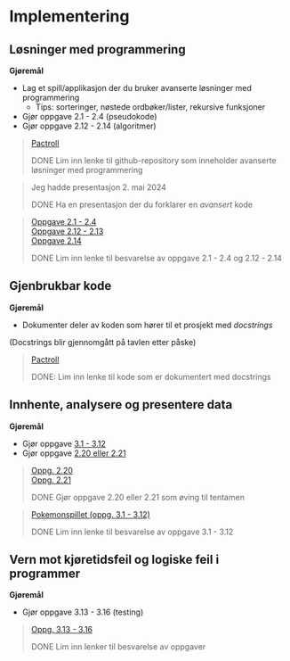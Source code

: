 # Implementering

## Løsninger med programmering

**Gjøremål**
- Lag et spill/applikasjon der du bruker avanserte løsninger med programmering
  - Tips: sorteringer, nøstede ordbøker/lister, rekursive funksjoner
- Gjør oppgave 2.1 - 2.4 (pseudokode)
- Gjør oppgave 2.12 - 2.14 (algoritmer)

> [Pactroll](https://github.com/HenrikS-A/IT2-23-24/tree/main/3-prosjekt-og-mappearbeid/uke15/pactroll)  
> 
> DONE Lim inn lenke til github-repository som inneholder avanserte løsninger med programmering  

> Jeg hadde presentasjon 2. mai 2024  
>  
> DONE Ha en presentasjon der du forklarer en _avansert_ kode  

> [Oppgave 2.1 - 2.4](https://github.com/HenrikS-A/IT2-23-24/blob/main/1-databehandling-og-algoritmer/oppgaver_oversikt/2-1_til_2-8.md)  
> [Oppgave 2.12 - 2.13](https://github.com/HenrikS-A/IT2-23-24/blob/main/1-databehandling-og-algoritmer/oppgaver_oversikt/2-12_til_2-13.md)  
> [Oppgave 2.14](https://github.com/HenrikS-A/IT2-23-24/blob/main/1-databehandling-og-algoritmer/oppgaver_oversikt/2-14.ipynb)  
>  
> DONE Lim inn lenke til besvarelse av oppgave 2.1 - 2.4 og 2.12 - 2.14  


## Gjenbrukbar kode

**Gjøremål**
- Dokumenter deler av koden som hører til et prosjekt med _docstrings_

(Docstrings blir gjennomgått på tavlen etter påske)

> [Pactroll](https://github.com/HenrikS-A/IT2-23-24/tree/main/3-prosjekt-og-mappearbeid/uke15/pactroll/pactroll.py)
>
> DONE: Lim inn lenke til kode som er dokumentert med docstrings


## Innhente, analysere og presentere data

**Gjøremål**
- Gjør oppgave [3.1 - 3.12](https://it2.thorcc.no/apputvikling/oppgaver)
- Gjør oppgave [2.20 eller 2.21](https://it2.thorcc.no/databehandling-og-algoritmer/storre-oppgaver)

> [Oppg. 2.20](https://github.com/HenrikS-A/IT2-23-24/blob/main/3-prosjekt-og-mappearbeid/uke17/tentamen%C3%B8ving/2_20.py)  
> [Oppg. 2.21](https://github.com/HenrikS-A/IT2-23-24/blob/main/3-prosjekt-og-mappearbeid/uke17/tentamen%C3%B8ving/2_21.py)  
>  
> DONE Gjør oppgave 2.20 eller 2.21 som øving til tentamen  

> [Pokemonspillet (oppg. 3.1 - 3.12)](https://github.com/HenrikS-A/IT2-23-24/tree/main/2-apputvikling/uke7/oppgaver/pokemon-spill)  
>
> DONE Lim inn lenke til besvarelse av oppgave 3.1 - 3.12


## Vern mot kjøretidsfeil og logiske feil i programmer

**Gjøremål**
- Gjør oppgave 3.13 - 3.16 (testing)

> [Oppg. 3.13 - 3.16](https://github.com/HenrikS-A/IT2-23-24/tree/main/3-prosjekt-og-mappearbeid/uke11/oppgaver)
>
> DONE Lim inn lenker til besvarelse av oppgaver
